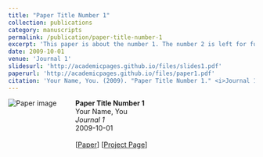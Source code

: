 ```yaml
---
title: "Paper Title Number 1"
collection: publications
category: manuscripts
permalink: /publication/paper-title-number-1
excerpt: 'This paper is about the number 1. The number 2 is left for future work.'
date: 2009-10-01
venue: 'Journal 1'
slidesurl: 'http://academicpages.github.io/files/slides1.pdf'
paperurl: 'http://academicpages.github.io/files/paper1.pdf'
citation: 'Your Name, You. (2009). "Paper Title Number 1." <i>Journal 1</i>. 1(1).'
---
```


<div style="display: flex; align-items: flex-start;">
  <div style="flex: 1;">
    <img src="/path-to-image/image1.png" alt="Paper image" style="max-width: 100%; height: auto;">
  </div>
  <div style="flex: 3; padding-left: 15px;">
    <strong>Paper Title Number 1</strong><br>
    Your Name, You<br>
    <i>Journal 1</i><br>
    2009-10-01<br><br>
    [<a href="http://academicpages.github.io/files/paper1.pdf">Paper</a>] [<a href="http://academicpages.github.io/files/slides1.pdf">Project Page</a>]
  </div>
</div>

